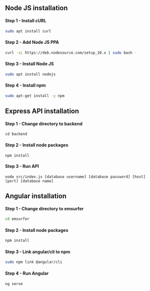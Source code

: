 ## Node JS installation

#### Step 1 - Install cURL

```sh
sudo apt install curl
```

#### Step 2 - Add Node JS PPA

```sh
curl -sL https://deb.nodesource.com/setup_10.x | sudo bash -
```

#### Step 3 - Install Node JS

```sh
sudo apt install nodejs
```

#### Step 4 - Install npm

```sh
sudo apt-get install -y npm
```

## Express API installation

#### Step 1 - Change directory to backend

```shell
cd backend
```

#### Step 2 - Install node packages

```shell
npm install
```

#### Step 3 - Run API

```shell
node src/index.js [database username] [database password] [host] [port] [database name]
```

## Angular installation

#### Step 1 - Change directory to emsurfer

```sh
cd emsurfer
```

#### Step 2 - Install node packages

```sh
npm install
```

#### Step 3 - Link angular/cli to npm

```sh
sudo npm link @angular/cli
```

#### Step 4 - Run Angular

```sh
ng serve
```
